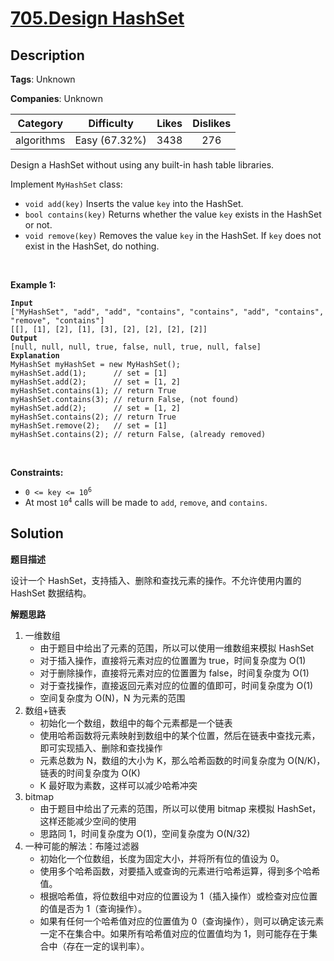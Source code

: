 # [705.Design HashSet](https://leetcode.com/problems/design-hashset/description/)

## Description

**Tags**: Unknown

**Companies**: Unknown

|  Category  |  Difficulty   | Likes | Dislikes |
| :--------: | :-----------: | :---: | :------: |
| algorithms | Easy (67.32%) | 3438  |   276    |

<p>Design a HashSet without using any built-in hash table libraries.</p>
<p>Implement <code>MyHashSet</code> class:</p>
<ul>
  <li><code>void add(key)</code> Inserts the value <code>key</code> into the HashSet.</li>
  <li><code>bool contains(key)</code> Returns whether the value <code>key</code> exists in the HashSet or not.</li>
  <li><code>void remove(key)</code> Removes the value <code>key</code> in the HashSet. If <code>key</code> does not exist in the HashSet, do nothing.</li>
</ul>
<p>&nbsp;</p>
<p><strong class="example">Example 1:</strong></p>
<pre><code><strong>Input</strong>
[&quot;MyHashSet&quot;, &quot;add&quot;, &quot;add&quot;, &quot;contains&quot;, &quot;contains&quot;, &quot;add&quot;, &quot;contains&quot;, &quot;remove&quot;, &quot;contains&quot;]
[[], [1], [2], [1], [3], [2], [2], [2], [2]]
<strong>Output</strong>
[null, null, null, true, false, null, true, null, false]
<strong>Explanation</strong>
MyHashSet myHashSet = new MyHashSet();
myHashSet.add(1);      // set = [1]
myHashSet.add(2);      // set = [1, 2]
myHashSet.contains(1); // return True
myHashSet.contains(3); // return False, (not found)
myHashSet.add(2);      // set = [1, 2]
myHashSet.contains(2); // return True
myHashSet.remove(2);   // set = [1]
myHashSet.contains(2); // return False, (already removed)</code></pre>
<p>&nbsp;</p>
<p><strong>Constraints:</strong></p>
<ul>
  <li><code>0 &lt;= key &lt;= 10<sup>6</sup></code></li>
  <li>At most <code>10<sup>4</sup></code> calls will be made to <code>add</code>, <code>remove</code>, and <code>contains</code>.</li>
</ul>

## Solution

**题目描述**

设计一个 HashSet，支持插入、删除和查找元素的操作。不允许使用内置的 HashSet 数据结构。

**解题思路**

1. 一维数组
   - 由于题目中给出了元素的范围，所以可以使用一维数组来模拟 HashSet
   - 对于插入操作，直接将元素对应的位置置为 true，时间复杂度为 O(1)
   - 对于删除操作，直接将元素对应的位置置为 false，时间复杂度为 O(1)
   - 对于查找操作，直接返回元素对应的位置的值即可，时间复杂度为 O(1)
   - 空间复杂度为 O(N)，N 为元素的范围
2. 数组+链表
   - 初始化一个数组，数组中的每个元素都是一个链表
   - 使用哈希函数将元素映射到数组中的某个位置，然后在链表中查找元素，即可实现插入、删除和查找操作
   - 元素总数为 N，数组的大小为 K，那么哈希函数的时间复杂度为 O(N/K)，链表的时间复杂度为 O(K)
   - K 最好取为素数，这样可以减少哈希冲突
3. bitmap
   - 由于题目中给出了元素的范围，所以可以使用 bitmap 来模拟 HashSet，这样还能减少空间的使用
   - 思路同 1，时间复杂度为 O(1)，空间复杂度为 O(N/32)
4. 一种可能的解法：布隆过滤器
   - 初始化一个位数组，长度为固定大小，并将所有位的值设为 0。
   - 使用多个哈希函数，对要插入或查询的元素进行哈希运算，得到多个哈希值。
   - 根据哈希值，将位数组中对应的位置设为 1（插入操作）或检查对应位置的值是否为 1（查询操作）。
   - 如果有任何一个哈希值对应的位置值为 0（查询操作），则可以确定该元素一定不在集合中。如果所有哈希值对应的位置值均为 1，则可能存在于集合中（存在一定的误判率）。
